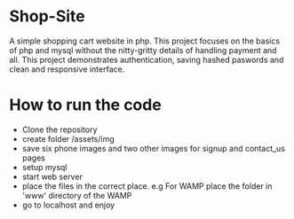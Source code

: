 # Shop-Site
A simple shopping cart website in php. This project focuses on the basics of php and mysql without the nitty-gritty details of handling payment and all.
This project demonstrates authentication, saving hashed paswords and clean and responsive interface.

# How to run the code
- Clone the repository
- create folder /assets/img
- save six phone images and two other images for signup and contact_us pages
- setup mysql
- start web server
- place the files in the correct place. e.g For WAMP place the folder in 'www' directory of the WAMP
- go to localhost and enjoy
